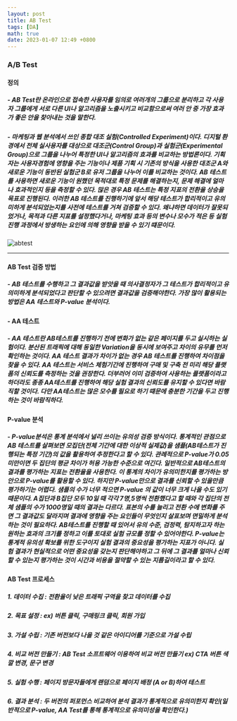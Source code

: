 ```yaml
---
layout: post
title: AB Test
tags: [DA]
math: true
date: 2023-01-07 12:49 +0800
---
```


### A/B Test


#### **정의**
 
##### - AB Test란 온라인으로 접속한 사용자를 임의로 여러개의 그룹으로 분리하고 각 사용자 그룹에게 서로 다른 UI나 알고리즘을 노출시키고 비교함으로써 여러 안 중 가장 효과가 좋은 안을 찾아내는 것을 말한다.

##### - 마케팅과 웹 분석에서 쓰인 종합 대조 실험(Controlled Experiment)이다. 디지털 환경에서 전체 실사용자를 대상으로 대조군(Control Group)과 실험군(Experimental Group)으로 그룹을 나누어 특정한 UI나 알고리즘의 효과를 비교하는 방법론이다. 기획자는 사용자경험에 영향을 주는 기능이나 제품 기획 시 기존의 방식을 사용한 대조군 A와 새로운 기능이 동반된 실험군 B로 유저 그룹을 나누어 이를 비교하는 것이다. AB 테스트를 사용하면 새로운 기능이 원했던 목적대로 특정 문제를 해결하는지, 문제 해결에 얼마나 효과적인지 등을 측정할 수 있다. 많은 경우 AB 테스트는 특정 지표의 전환율 상승을 목표로 진행된다. 이러한 AB 테스트를 진행하기에 앞서 해당 테스트가 합리적이고 유의미하게 분석되었는지를 사전에 테스트를 거쳐 검증할 수 있다. 왜냐하면 데이터가 잘못되었거나, 목적과 다른 지표를 설정했다거나, 마케팅 효과 등의 변수나 모수가 적은 등 실험 진행 과정에서 방생하는 요인에 의해 영향을 받을 수 있기 떄문이다.

![abtest](https://datata29.github.io/assets/img/AB1.jpeg)



***

#### AB Test 검증 방법

##### - AB 테스트를 수행하고 그 결과값을 받앗을 때 의사결정자가 그 테스트가 합리적이고 유의미하게 분석되었다고 판단할 수 있으려면 결과값을 검증해야한다. 가장 많이 활용되는 방법은 AA 테스트와 P-value 분석이다.


#### - AA 테스트

##### - AA 테스트란 AB테스트를 진행하기 전에 변화가 없는 같은 페이지를 두고 실시하는 실험이다. 분산된 트래픽에 대해 동일한 Variation을 동시에 보여주고 차이의 유무를 먼저 확인하는 것이다. AA 테스트 결과가 차이가 없는 경우 AB 테스트를 진행하여 차이점을 찾을 수 있다.    AA 테스트는 서비스 체험기간에 진행하여 구매 및 구축 전 미리 해당 플랫폼의 신뢰도를 측정하는 것을 권장한다. 더부러어 이미 검증하여 사용하는 플랫폼이라고 하더라도 종종 AA테스트를 진행하여 해당 실험 결과의 신뢰도를 유지할 수 있다면 바람직할 것이다. 다만 AA테스트는 많은 모수를 필요로 하기 떄문에 충분한 기간을 두고 진행하는 것이 바람직하다. 


#### P-value 분석

##### - P-value분석은 통계 분석에서 널리 쓰이는 유의성 검증 방식이다. 통계적인 관점으로 AB 테스트를 살펴보면 모집단(전체 기간에 대한 이상적 실제값)을 샘플(AB테스트가 진행되는 특정 기간)의 값을 활용하여 추정한다고 할 수 있다. 관례적으로 P-value가 0.05미만이면 두 집단의 평균 차이가 허용 가능한 수준으로 여긴다.   일반적으로 AB테스트의 결과를 평가하는 지표는 전환율을 사용한다. 이 통계의 차이가 유의미한지를 평가하는 방안으로 P-value를 활용할 수 있다.   하지만 P-value만으로 결과를 신뢰할 수 있을만큼 평가하기는 어렵다. 샘플의 수가 너무 적으면 P-value 의 값이 너무 크게 나올 수도 있기 때문이다. A집단과 B집단 모두 10일 때 각각 7명,5명씩 전환했다고 할 때와 각 집단의 전체 샘플의 수가 1000명일 때의 결과는 다르다. 표본의 수를 늘리고 전환 수에 변화를 주면 그 결과값도 달라지며 결과에 영향을 주는 요인들이 무엇인지 살표보며 면밀하게 분석하는 것이 필요하다.   AB테스트를 진행할 때 있어서 유의 수준, 검정력, 탐지하고자 하는 원하는 효과의 크기를 정하고 이를 토대로 실험 규모를 정할 수 있어야한다. P-value는 통계적 유의성 확보를 위한 도구이지 실험 결과의 중요성을 평가하는 지표가 아니다. 실험 결과가 현실적으로 어떤 중요성을 갖는지 판단해야하고 그 뒤에 그 결과를 얼마나 신뢰할 수 있는지 평가하는 것이 시간과 비용을 절약할 수 있는 지름길이라고 할 수 있다.





#### AB Test 프로세스

##### 1. 데이터 수집 : 전환율이 낮은 트래픽 구역을 찾고 데이터를 수집

##### 2. 목표 설정 : ex) 버튼 클릭, 구매링크 클릭, 회원 가입

##### 3. 가설 수립 : 기존 버전보다 나을 것 같은 아이디어를 기준으로 가설 수립

##### 4. 비교 버전 만들기 : AB Test 소프트웨어 이용하여 비교 버전 만들기 ex) CTA 버튼 색깔 변경, 문구 변경

##### 5. 실험 수행 : 페이지 방문자들에게 랜덤으로 페이지  배정 (A or B)하여 테스트

##### 6. 결과 분석 : 두 버전의 퍼포먼스 비교하여 분석 결과가 통계적으로 유의미한지 확인(일반적으로 P-value, AA Test를 통해 통계적으로 유의미성을 확인한다.)




